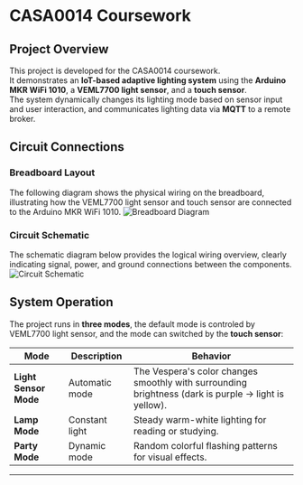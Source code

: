 #  CASA0014 Coursework

##  Project Overview
This project is developed for the CASA0014 coursework.  
It demonstrates an **IoT-based adaptive lighting system** using the **Arduino MKR WiFi 1010**, a **VEML7700 light sensor**, and a **touch sensor**.  
The system dynamically changes its lighting mode based on sensor input and user interaction, and communicates lighting data via **MQTT** to a remote broker.  

##  Circuit Connections

###  Breadboard Layout
The following diagram shows the physical wiring on the breadboard, illustrating how the VEML7700 light sensor and touch sensor are connected to the Arduino MKR WiFi 1010.
![Breadboard Diagram](421272c0-e44d-4248-93b1-0d114baa9a94.png)

###  Circuit Schematic
The schematic diagram below provides the logical wiring overview, clearly indicating signal, power, and ground connections between the components.
![Circuit Schematic](b9015982-5f20-4c00-991a-ea1022cf0450.png)

##  System Operation

 The project runs in **three modes**, the default mode is controled by VEML7700 light sensor, and the mode can switched by the **touch sensor**:

| Mode | Description | Behavior |
|------|--------------|-----------|
| **Light Sensor Mode** | Automatic mode | The Vespera's color changes smoothly with surrounding brightness (dark is purple → light is yellow). |
| **Lamp Mode** | Constant light | Steady warm-white lighting for reading or studying. |
| **Party Mode** | Dynamic mode | Random colorful flashing patterns for visual effects. |

---
